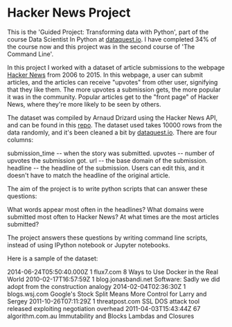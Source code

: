 # Hacker News Project

This is the
'Guided Project: Transforming data with Python', part of the course Data Scientist In Python at [dataquest.io](). I have completed 34% of the course now and this project was in the second course of 'The Command Line'.


In this project I worked with a dataset of article submissions to the webpage [Hacker News](https://news.ycombinator.com) from 2006 to 2015. In this webpage, a user can submit articles, and the articles can receive "upvotes" from other user, signifying that they like them. The more upvotes a submission gets, the more popular it was in the community. Popular articles get to the "front page" of Hacker News, where they're more likely to be seen by others.

The dataset was compiled by Arnaud Drizard using the Hacker News API, and can be found in this  [repo](https://github.com/arnauddri/hn). The dataset used takes 10000 rows from the data randomly, and it's been cleaned a bit by [dataquest.io](). There are four columns:

submission_time -- when the story was submitted.
upvotes -- number of upvotes the submission got.
url -- the base domain of the submission.
headline -- the headline of the submission. Users can edit this, and it doesn't have to match the headline of the original article.

The aim of the project is to  write python scripts that can answer these questions:

What words appear most often in the headlines?
What domains were submitted most often to Hacker News?
At what times are the most articles submitted?

The project answers these questions by writing command line scripts, instead of using IPython notebook or Jupyter notebooks.

Here is a sample of the dataset:

2014-06-24T05:50:40.000Z	1	flux7.com	8 Ways to Use Docker in the Real World
2010-02-17T16:57:59Z	1	blog.jonasbandi.net	Software: Sadly we did adopt from the construction analogy
2014-02-04T02:36:30Z	1	blogs.wsj.com	 Google's Stock Split Means More Control for Larry and Sergey
2011-10-26T07:11:29Z	1	threatpost.com	SSL DOS attack tool released exploiting negotiation overhead
2011-04-03T15:43:44Z	67	algorithm.com.au	Immutability and Blocks Lambdas and Closures
